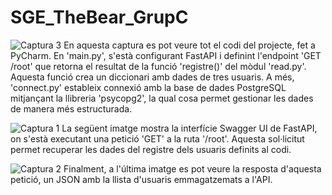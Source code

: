 # SGE_TheBear_GrupC

![Captura 3](https://github.com/user-attachments/assets/d4935888-6e82-477a-b5fd-01f46a7e347b)
En aquesta captura es pot veure tot el codi del projecte, fet a PyCharm. En 'main.py', s'està configurant FastAPI i definint l'endpoint 'GET /root' que retorna el resultat de la funció 'registre()' del mòdul 'read.py'. Aquesta funció crea un diccionari amb dades de tres usuaris. 
A més, 'connect.py' estableix connexió amb la base de dades PostgreSQL mitjançant la llibreria 'psycopg2', la qual cosa permet gestionar les dades de manera més estructurada.

![Captura 1](https://github.com/user-attachments/assets/4d796060-4377-418b-b879-396c21409057)
La següent imatge mostra la interfície Swagger UI de FastAPI, on s'està executant una petició 'GET' a la ruta '/root'. Aquesta sol·licitut permet recuperar les dades del registre dels usuaris definits al codi.

![Captura 2](https://github.com/user-attachments/assets/da61430a-38ba-4474-b51d-2c6b1dfd0b4b)
Finalment, a l'última imatge es pot veure la resposta d'aquesta petició, un JSON amb la llista d'usuaris emmagatzemats a l'API.


